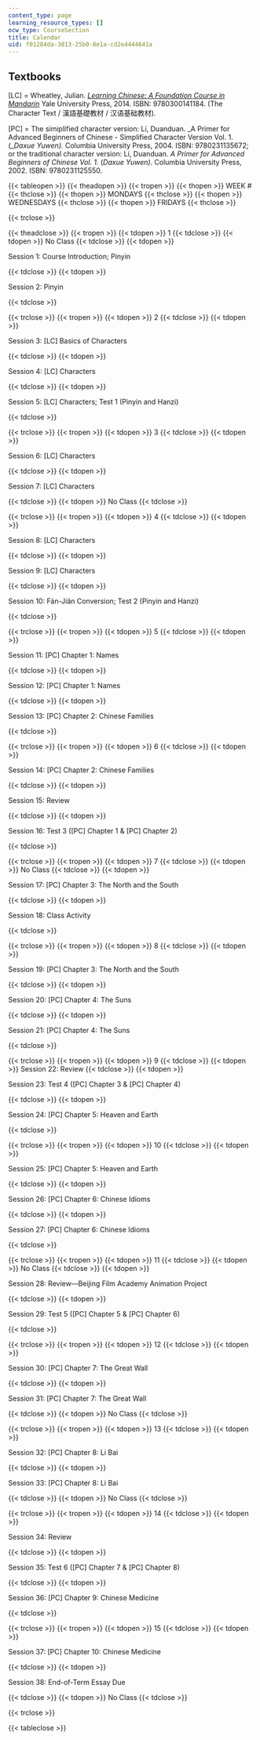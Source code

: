 ```yaml
---
content_type: page
learning_resource_types: []
ocw_type: CourseSection
title: Calendar
uid: f01284da-3813-25b0-8e1a-cd2e4444641a
---
```


Textbooks
---------

\[LC\] = Wheatley, Julian. [_Learning Chinese: A Foundation Course in Mandarin_](/courses/res-21g-003-learning-chinese-a-foundation-course-in-mandarin-spring-2011/) Yale University Press, 2014. ISBN: 9780300141184. (The Character Text / 漢語基礎教材 / 汉语基础教材).

\[PC\] = The simiplified character version: Li, Duanduan. _A Primer for Advanced Beginners of Chinese - Simplified Character Version Vol. 1. (__Daxue Yuwen)._ Columbia University Press, 2004. ISBN: 9780231135672; or the traditional character version: Li, Duanduan. _A Primer for Advanced Beginners of Chinese Vol. 1._ (_Daxue Yuwen)_. Columbia University Press, 2002. ISBN: 9780231125550.

{{< tableopen >}}
{{< theadopen >}}
{{< tropen >}}
{{< thopen >}}
WEEK #
{{< thclose >}}
{{< thopen >}}
MONDAYS
{{< thclose >}}
{{< thopen >}}
WEDNESDAYS
{{< thclose >}}
{{< thopen >}}
FRIDAYS
{{< thclose >}}

{{< trclose >}}

{{< theadclose >}}
{{< tropen >}}
{{< tdopen >}}
1
{{< tdclose >}}
{{< tdopen >}}
No Class
{{< tdclose >}}
{{< tdopen >}}


Session 1: Course Introduction; Pinyin


{{< tdclose >}}
{{< tdopen >}}


Session 2: Pinyin


{{< tdclose >}}

{{< trclose >}}
{{< tropen >}}
{{< tdopen >}}
2
{{< tdclose >}}
{{< tdopen >}}


Session 3: \[LC\] Basics of Characters


{{< tdclose >}}
{{< tdopen >}}


Session 4: \[LC\] Characters


{{< tdclose >}}
{{< tdopen >}}


Session 5: \[LC\] Characters; Test 1 (Pinyin and Hanzi)


{{< tdclose >}}

{{< trclose >}}
{{< tropen >}}
{{< tdopen >}}
3
{{< tdclose >}}
{{< tdopen >}}


Session 6: \[LC\] Characters


{{< tdclose >}}
{{< tdopen >}}


Session 7: \[LC\] Characters


{{< tdclose >}}
{{< tdopen >}}
No Class
{{< tdclose >}}

{{< trclose >}}
{{< tropen >}}
{{< tdopen >}}
4
{{< tdclose >}}
{{< tdopen >}}


Session 8: \[LC\] Characters


{{< tdclose >}}
{{< tdopen >}}


Session 9: \[LC\] Characters


{{< tdclose >}}
{{< tdopen >}}


Session 10: Fán-Jiǎn Conversion; Test 2 (Pinyin and Hanzi)


{{< tdclose >}}

{{< trclose >}}
{{< tropen >}}
{{< tdopen >}}
5
{{< tdclose >}}
{{< tdopen >}}


Session 11: \[PC\] Chapter 1: Names


{{< tdclose >}}
{{< tdopen >}}


Session 12: \[PC\] Chapter 1: Names


{{< tdclose >}}
{{< tdopen >}}


Session 13: \[PC\] Chapter 2: Chinese Families


{{< tdclose >}}

{{< trclose >}}
{{< tropen >}}
{{< tdopen >}}
6
{{< tdclose >}}
{{< tdopen >}}


Session 14: \[PC\] Chapter 2: Chinese Families


{{< tdclose >}}
{{< tdopen >}}


Session 15: Review


{{< tdclose >}}
{{< tdopen >}}


Session 16: Test 3 (\[PC\] Chapter 1 & \[PC\] Chapter 2)


{{< tdclose >}}

{{< trclose >}}
{{< tropen >}}
{{< tdopen >}}
7
{{< tdclose >}}
{{< tdopen >}}
No Class
{{< tdclose >}}
{{< tdopen >}}


Session 17: \[PC\] Chapter 3: The North and the South


{{< tdclose >}}
{{< tdopen >}}


Session 18: Class Activity


{{< tdclose >}}

{{< trclose >}}
{{< tropen >}}
{{< tdopen >}}
8
{{< tdclose >}}
{{< tdopen >}}


Session 19: \[PC\] Chapter 3: The North and the South


{{< tdclose >}}
{{< tdopen >}}


Session 20: \[PC\] Chapter 4: The Suns


{{< tdclose >}}
{{< tdopen >}}


Session 21: \[PC\] Chapter 4: The Suns


{{< tdclose >}}

{{< trclose >}}
{{< tropen >}}
{{< tdopen >}}
9
{{< tdclose >}}
{{< tdopen >}}
Session 22: Review
{{< tdclose >}}
{{< tdopen >}}


Session 23: Test 4 (\[PC\] Chapter 3 & \[PC\] Chapter 4)


{{< tdclose >}}
{{< tdopen >}}


Session 24: \[PC\] Chapter 5: Heaven and Earth


{{< tdclose >}}

{{< trclose >}}
{{< tropen >}}
{{< tdopen >}}
10
{{< tdclose >}}
{{< tdopen >}}


Session 25: \[PC\] Chapter 5: Heaven and Earth


{{< tdclose >}}
{{< tdopen >}}


Session 26: \[PC\] Chapter 6: Chinese Idioms


{{< tdclose >}}
{{< tdopen >}}


Session 27: \[PC\] Chapter 6: Chinese Idioms


{{< tdclose >}}

{{< trclose >}}
{{< tropen >}}
{{< tdopen >}}
11
{{< tdclose >}}
{{< tdopen >}}
No Class
{{< tdclose >}}
{{< tdopen >}}


Session 28: Review—Beijing Film Academy Animation Project


{{< tdclose >}}
{{< tdopen >}}


Session 29: Test 5 (\[PC\] Chapter 5 & \[PC\] Chapter 6)


{{< tdclose >}}

{{< trclose >}}
{{< tropen >}}
{{< tdopen >}}
12
{{< tdclose >}}
{{< tdopen >}}


Session 30: \[PC\] Chapter 7: The Great Wall


{{< tdclose >}}
{{< tdopen >}}


Session 31: \[PC\] Chapter 7: The Great Wall


{{< tdclose >}}
{{< tdopen >}}
No Class
{{< tdclose >}}

{{< trclose >}}
{{< tropen >}}
{{< tdopen >}}
13
{{< tdclose >}}
{{< tdopen >}}


Session 32: \[PC\] Chapter 8: Li Bai


{{< tdclose >}}
{{< tdopen >}}


Session 33: \[PC\] Chapter 8: Li Bai


{{< tdclose >}}
{{< tdopen >}}
No Class
{{< tdclose >}}

{{< trclose >}}
{{< tropen >}}
{{< tdopen >}}
14
{{< tdclose >}}
{{< tdopen >}}


Session 34: Review


{{< tdclose >}}
{{< tdopen >}}


Session 35: Test 6 (\[PC\] Chapter 7 & \[PC\] Chapter 8)


{{< tdclose >}}
{{< tdopen >}}


Session 36: \[PC\] Chapter 9: Chinese Medicine


{{< tdclose >}}

{{< trclose >}}
{{< tropen >}}
{{< tdopen >}}
15
{{< tdclose >}}
{{< tdopen >}}


Session 37: \[PC\] Chapter 10: Chinese Medicine


{{< tdclose >}}
{{< tdopen >}}


Session 38: End-of-Term Essay Due


{{< tdclose >}}
{{< tdopen >}}
No Class
{{< tdclose >}}

{{< trclose >}}

{{< tableclose >}}